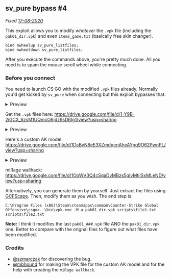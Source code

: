 ## sv\_pure bypass \#4

*Fixed [17-08-2020](https://blog.counter-strike.net/index.php/2020/08/31374/)*

This exploit allows you to modify *whatever* the `.vpk` file (including the `pak01_dir.vpk`) and even `items_game.txt` (basically free skin changer).

```
bind mwheelup sv_pure_listfiles;
bind mwheeldown sv_pure_listfiles;
```

After you execute the commands above, you're pretty much done. All you need is to spam the mouse scroll wheel while connecting.

### Before you connect

You need to launch CS:GO with the modified `.vpk` files already. Normally you'd get kicked by `sv_pure` when connecting but this exploit bypasses that.

<details>
<summary>Preview</summary>

![image](https://user-images.githubusercontent.com/36894700/90197454-fb756e00-ddce-11ea-8428-539f1c6e58b4.png)

</details>

Get the `.vpk` files here: https://drive.google.com/file/d/1-Y9B-2iGCX_6zsM1UQmcO6jdz9sD6Ig1/view?usp=sharing

<details>
<summary>Preview</summary>

![image](https://user-images.githubusercontent.com/36894700/90197446-f3b5c980-ddce-11ea-99d2-c38b56948940.png)

</details>

Here's a custom AK model: https://drive.google.com/file/d/1DsBvN8eE3XZmdqcnAheAYpq9O62PwnPL/view?usp=sharing


<details>
<summary>Preview</summary>

![image](https://user-images.githubusercontent.com/36894700/90197599-61fa8c00-ddcf-11ea-9997-34d49afa836b.png)

</details>

miRage wallhack: https://drive.google.com/file/d/1OoWV3Q4cSqaDvMBzs5gIvMtiISxMLeND/view?usp=sharing

<!-- https://fromsmash.com/4fSt2~vu1T-dt -->

Alternatively, you can generate them by yourself. Just extract the files using [GCFScape](https://developer.valvesoftware.com/wiki/GCFScape). Then, modify them as you wish. The end step is:

```
C:\Program Files (x86)\Steam\steamapps\common\Counter-Strike Global Offensive\csgo>..\bin\vpk.exe -M a pak01_dir.vpk scripts\file1.txt scripts\file2.txt
```

**Note:** I think it modifies the last `pak01_###.vpk` file AND the `pak01_dir.vpk` one. Better to compare with the orignal files to figure out what files have been modified.

### Credits

* [@szmarczak](https://github.com/szmarczak) for discovering the bug.
* [@mbhound](https://github.com/mbhound) for making the VPK file for the custom AK model and for the help with creating the `miRage wallhack`.
